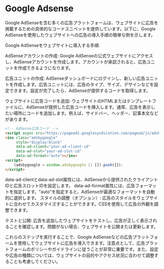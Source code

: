 # Google Adsense

Google AdSenseを含む多くの広告プラットフォームは、ウェブサイトに広告を掲載するための具体的なコードスニペットを提供しています。以下に、Google AdSenseを使用したウェブサイトへの広告の導入手順の簡単な例を示します。

Google AdSenseをウェブサイトに導入する手順:

AdSenseアカウントの作成:
Google AdSenseの公式ウェブサイトにアクセスし、AdSenseアカウントを作成します。アカウントが承認されると、広告ユニットを作成できるようになります。

広告ユニットの作成:
AdSenseダッシュボードにログインし、新しい広告ユニットを作成します。広告ユニットには、広告のタイプ、サイズ、デザインなどを設定できます。設定が完了したら、AdSenseが提供するコードを取得します。

ウェブサイトに広告コードを追加:
ウェブサイトのHTMLまたはテンプレートファイルに、AdSenseが提供した広告コードを挿入します。通常、広告を表示したい場所にコードを追加します。例えば、サイドバー、ヘッダー、記事本文などがあります。

```html
<!-- AdSense広告コード -->
<script async src="https://pagead2.googlesyndication.com/pagead/js/adsbygoogle.js"></script>
<ins class="adsbygoogle"
     style="display:block"
     data-ad-client="your-ad-client-id"
     data-ad-slot="your-ad-slot-id"
     data-ad-format="auto"></ins>
<script>
    (adsbygoogle = window.adsbygoogle || []).push({});
</script>
```

data-ad-clientとdata-ad-slot属性には、AdSenseから提供されたクライアントIDと広告スロットIDを設定します。
data-ad-format属性には、広告フォーマットを指定します。"auto"を指定すると、AdSenseが最適なフォーマットを自動的に選択します。
スタイルの調整（オプション）:
広告のスタイルをウェブサイトに合わせてカスタマイズすることができます。CSSを使用して広告の外観を調整できます。

テストと公開:
広告を追加したウェブサイトをテストし、広告が正しく表示されることを確認します。問題がない場合、ウェブサイトを公開または更新します。

これらのステップを実行することで、Google AdSenseなどの広告プラットフォームを使用してウェブサイトに広告を導入できます。注意点として、広告プラットフォームのポリシーやガイドラインに従うことが非常に重要です。また、設定や広告の種類については、ウェブサイトの目的やアクセス状況に合わせて調整することも考慮してください。
